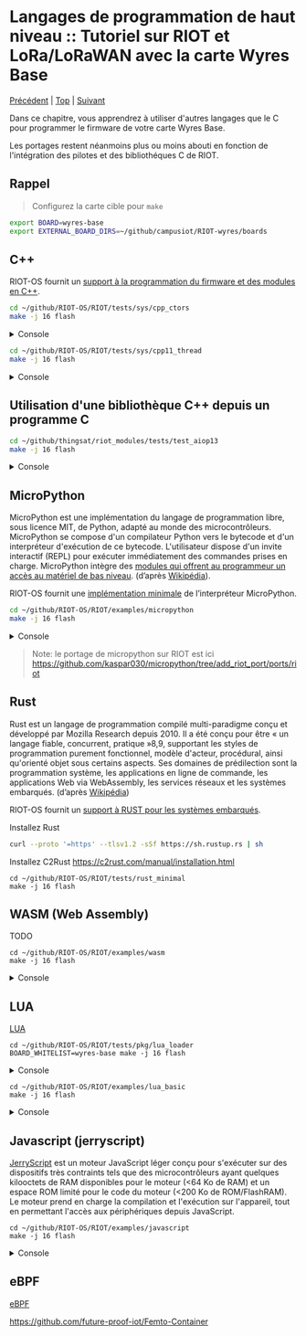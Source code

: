 # Langages de programmation de haut niveau :: Tutoriel sur RIOT et LoRa/LoRaWAN avec la carte Wyres Base

[Précédent](08.md) | [Top](README.md) |  [Suivant](10.md)

Dans ce chapitre, vous apprendrez à utiliser d'autres langages que le C pour programmer le firmware de votre carte Wyres Base.

Les portages restent néanmoins plus ou moins abouti en fonction de l'intégration des pilotes et des bibliothéques C de RIOT.

## Rappel

> Configurez la carte cible pour `make`
```bash
export BOARD=wyres-base
export EXTERNAL_BOARD_DIRS=~/github/campusiot/RIOT-wyres/boards
```

## C++

RIOT-OS fournit un [support à la programmation du firmware et des modules en C++](https://doc.riot-os.org/using-cpp.html).

```bash
cd ~/github/RIOT-OS/RIOT/tests/sys/cpp_ctors
make -j 16 flash
```
<details>
<summary>Console</summary>
<pre>
> Help: Press s to start test, r to print it is ready
START
main(): This is RIOT! (Version: 2023.07-devel-325-g2863d)
...
OK (3 tests)
{ "threads": [{ "name": "main", "stack_size": 1536, "stack_used": 448 }]}
</pre>
</details>


```bash
cd ~/github/RIOT-OS/RIOT/tests/sys/cpp11_thread
make -j 16 flash
```

<details>
<summary>Console</summary>
<pre>
Help: Press s to start test, r to print it is ready
START
main(): This is RIOT! (Version: 2023.07-devel-325-g2863d)

************ C++ thread test ***********
Creating one thread and passing an argument ...
{ "threads": [{ "name": "riot_cpp_thread", "stack_size": 1536, "stack_used": 1532 }]}
Done

Creating detached thread ...
{ "threads": [{ "name": "riot_cpp_thread", "stack_size": 1536, "stack_used": 1532 }]}
Done

Join on 'finished' thread ...
{ "threads": [{ "name": "riot_cpp_thread", "stack_size": 1536, "stack_used": 1532 }]}
Done

Join on 'running' thread ...
{ "threads": [{ "name": "riot_cpp_thread", "stack_size": 1536, "stack_used": 1532 }]}
{ "threads": [{ "name": "riot_cpp_thread", "stack_size": 1536, "stack_used": 1312 }]}
Done

Testing sleep_for ...
Done

Testing sleep_until ...
Done

Swapping two threads ...
{ "threads": [{ "name": "riot_cpp_thread", "stack_size": 1536, "stack_used": 1532 }]}
{ "threads": [{ "name": "riot_cpp_thread", "stack_size": 1536, "stack_used": 1532 }]}
Done

Move constructor ...
{ "threads": [{ "name": "riot_cpp_thread", "stack_size": 1536, "stack_used": 1532 }]}
Done

Bye, bye.
******************************************
{ "threads": [{ "name": "main", "stack_size": 1536, "stack_used": 400 }]}
</pre>
</details>


## Utilisation d'une bibliothèque C++ depuis un programme C

```bash
cd ~/github/thingsat/riot_modules/tests/test_aiop13
make -j 16 flash
```

<details>
<summary>Console</summary>
<pre>
main(): This is RIOT! (Version: 2023.07-devel-325-g2863d)

************ test wrapper for AoiP13 ***********

GPS prediction : latitude=-66.275374°, longitude=92.355066°

************ bench wrapper for AoiP13 ***********

10000 GPS predictions from TLE in 18619282 usec (1861.928200 usec per call)

************ RIOT and TLE demo program ***********

> help
Command              Description
---------------------------------------
tle                  TLE command
sun                  Sun command
observer             Observer command
pm                   interact with layered PM subsystem
reboot               Reboot the node
rtc                  control RTC peripheral interface
version              Prints current RIOT_VERSION
> 
</pre>
</details>


## MicroPython

MicroPython est une implémentation du langage de programmation libre, sous licence MIT, de Python, adapté au monde des microcontrôleurs. MicroPython se compose d'un compilateur Python vers le bytecode et d'un interpréteur d'exécution de ce bytecode. L'utilisateur dispose d'un invite interactif (REPL) pour exécuter immédiatement des commandes prises en charge. MicroPython intègre des [modules qui offrent au programmeur un accès au matériel de bas niveau](https://docs.micropython.org/en/latest/library/). (d’après [Wikipédia](https://fr.wikipedia.org/wiki/MicroPython)).

RIOT-OS fournit une [implémentation minimale](https://github.com/RIOT-OS/RIOT/blob/master/pkg/micropython/doc.txt) de l’interpréteur MicroPython.

```bash
cd ~/github/RIOT-OS/RIOT/examples/micropython
make -j 16 flash
```

<details>
<summary>Console</summary>
<pre>
main(): This is RIOT! (Version: 2023.07-devel-325-g2863d)
-- Executing boot.py
boot.py: MicroPython says hello!
-- boot.py exited. Starting REPL..
MicroPython bb8e51f on 2023-11-13; riot-wyres-base with stm32
Type "help()" for more information.

Welcome to the Micro Python RIOT port!

Quick overview of commands for the board:
(none so far)

Control commands:
  CTRL-A    	-- on a blank line, enter raw REPL mode
  CTRL-B    	-- on a blank line, enter normal REPL mode
  CTRL-C    	-- interrupt a running program
  CTRL-D    	-- on a blank line, do a soft reset of the board
 (all probably not working in this initial port)
For further help on a specific object, type help(obj)
>>> 1 + 3
4

>>> import riot
>>> print(riot.thread_getpid())

>>> help('modules')

>>> import array
>>> import gc
>>> import builtins
>>> import math
>>> import sys
>>> import time
>>> import micropython
</pre>
</details>

> Note: le portage de micropython sur RIOT est ici https://github.com/kaspar030/micropython/tree/add_riot_port/ports/riot 

## Rust

Rust est un langage de programmation compilé multi-paradigme conçu et développé par Mozilla Research depuis 2010. Il a été conçu pour être « un langage fiable, concurrent, pratique »8,9, supportant les styles de programmation purement fonctionnel, modèle d'acteur, procédural, ainsi qu'orienté objet sous certains aspects. Ses domaines de prédilection sont la programmation système, les applications en ligne de commande, les applications Web via WebAssembly, les services réseaux et les systèmes embarqués. (d’après [Wikipédia](https://fr.wikipedia.org/wiki/Rust_(langage)))

RIOT-OS fournit un [support à RUST pour les systèmes embarqués](https://doc.riot-os.org/using-rust.html).

Installez Rust
```bash
curl --proto '=https' --tlsv1.2 -sSf https://sh.rustup.rs | sh
```

Installez C2Rust https://c2rust.com/manual/installation.html 

```
cd ~/github/RIOT-OS/RIOT/tests/rust_minimal
make -j 16 flash
```

## WASM (Web Assembly)

TODO

```
cd ~/github/RIOT-OS/RIOT/examples/wasm
make -j 16 flash
```
<details>
<summary>Console</summary>
<pre>
main(): This is RIOT! (Version: 2023.07-devel-325-g2863d)
iwasm_initilised: true
Exception: create singleton exec_env failed
ret = -1
Exception: create singleton exec_env failed
ret = -1
</pre>
</details>

## LUA

[LUA](https://fr.wikipedia.org/wiki/Lua)

```
cd ~/github/RIOT-OS/RIOT/tests/pkg/lua_loader
BOARD_WHITELIST=wyres-base make -j 16 flash
```

<details>
<summary>Console</summary>
<pre>
Help: Press s to start test, r to print it is ready
START
main(): This is RIOT! (Version: 2023.07-devel-325-g2863d)
I am a module, hi!
</pre>
</details>


```
cd ~/github/RIOT-OS/RIOT/examples/lua_basic
make -j 16 flash
```

<details>
<summary>Console</summary>
<pre>
main(): This is RIOT! (Version: 2023.07-devel-325-g2863d)
Lua RIOT build
Hello world, this is lua!
Lua interpreter exited
</pre>
</details>

## Javascript (jerryscript)

[JerryScript](https://jerryscript.net/) est un moteur JavaScript léger conçu pour s'exécuter sur des dispositifs très contraints tels que des microcontrôleurs ayant quelques kilooctets de RAM disponibles pour le moteur (<64 Ko de RAM) et un espace ROM limité pour le code du moteur (<200 Ko de ROM/FlashRAM). Le moteur prend en charge la compilation et l'exécution sur l'appareil, tout en permettant l'accès aux périphériques depuis JavaScript.

```
cd ~/github/RIOT-OS/RIOT/examples/javascript
make -j 16 flash
```

<details>
<summary>Console</summary>
<pre>
main(): This is RIOT! (Version: 2023.07-devel-325-g2863d)
You are running RIOT on a(n) wyres-base board.
This board features a(n) stm32 MCU.
Executing main.js:
Hello from JerryScript!
</pre>
</details>

## eBPF

[eBPF](https://en.wikipedia.org/wiki/EBPF)

https://github.com/future-proof-iot/Femto-Container